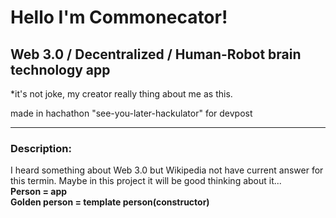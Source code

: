 <h1>Hello I'm Commonecator!</h1>
<h2>Web 3.0 / Decentralized / Human-Robot brain technology app</h2>
<p>*it's not joke, my creator really thing about me as this.</p>
<p>made in hachathon "see-you-later-hackulator" for devpost</p>
<hr>
<h3>Description:</h3>
I heard something about Web 3.0 but Wikipedia not have current answer for this termin. Maybe in this project it will be good thinking about it...<br>
<b>Person = app</b><br>
<b>Golden person = template person(constructor)</b>
